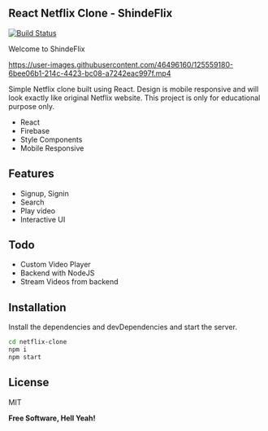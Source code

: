 ## React Netflix Clone - ShindeFlix

[![Build Status](https://travis-ci.org/joemccann/dillinger.svg?branch=master)](https://travis-ci.org/joemccann/dillinger)

Welcome to ShindeFlix





https://user-images.githubusercontent.com/46496160/125559180-6bee06b1-214c-4423-bc08-a7242eac997f.mp4




Simple Netflix clone built using React. Design is mobile responsive and will look exactly like original Netflix website. This project is only for educational purpose only.

-   React
-   Firebase
-   Style Components
-   Mobile Responsive

## Features

-   Signup, Signin
-   Search
-   Play video
-   Interactive UI

## Todo

-   Custom Video Player
-   Backend with NodeJS
-   Stream Videos from backend

## Installation

Install the dependencies and devDependencies and start the server.

```sh
cd netflix-clone
npm i
npm start
```

## License

MIT

**Free Software, Hell Yeah!**
